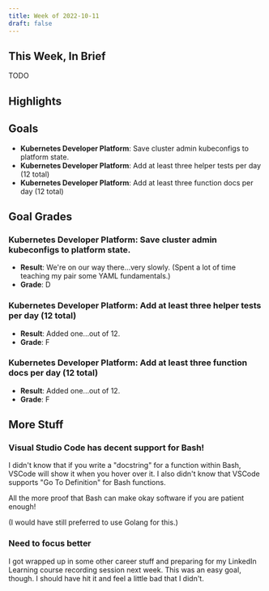 ```yaml
---
title: Week of 2022-10-11
draft: false
---
```


## This Week, In Brief

TODO

## Highlights

## Goals

- **Kubernetes Developer Platform**: Save cluster admin kubeconfigs to platform state.
- **Kubernetes Developer Platform**: Add at least three helper tests per day (12 total)
- **Kubernetes Developer Platform**: Add at least three function docs per day (12 total)

## Goal Grades

### **Kubernetes Developer Platform**: Save cluster admin kubeconfigs to platform state.

- **Result**: We're on our way there...very slowly. (Spent a lot of time teaching my
  pair some YAML fundamentals.)
- **Grade**: D

### **Kubernetes Developer Platform**: Add at least three helper tests per day (12 total)

- **Result**: Added one...out of 12.
- **Grade**: F

### **Kubernetes Developer Platform**: Add at least three function docs per day (12 total)

- **Result**: Added one...out of 12.
- **Grade**: F

## More Stuff

### Visual Studio Code has decent support for Bash!

I didn't know that if you write a "docstring" for a function within Bash,
VSCode will show it when you hover over it. I also didn't know that VSCode
supports "Go To Definition" for Bash functions.

All the more proof that Bash can make okay software if you are patient enough!

(I would have still preferred to use Golang for this.)

### Need to focus better

I got wrapped up in some other career stuff and preparing for my LinkedIn
Learning course recording session next week. This was an easy goal, though. I
should have hit it and feel a little bad that I didn't.
